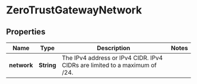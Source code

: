 

# ZeroTrustGatewayNetwork


## Properties

| Name | Type | Description | Notes |
|------------ | ------------- | ------------- | -------------|
|**network** | **String** | The IPv4 address or IPv4 CIDR. IPv4 CIDRs are limited to a maximum of /24. |  |



